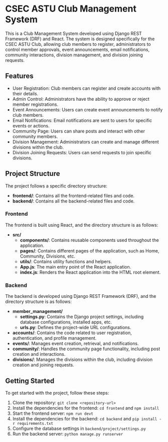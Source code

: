 # CSEC ASTU Club Management System

This is a Club Management System developed using Django REST Framework (DRF) and React. The system is designed specifically for the CSEC ASTU Club, allowing club members to register, administrators to control member approvals, event announcements, email notifications, community interactions, division management, and division joining requests.

## Features

- User Registration: Club members can register and create accounts with their details.
- Admin Control: Administrators have the ability to approve or reject member registrations.
- Event Announcements: Users can create event announcements to notify club members.
- Email Notifications: Email notifications are sent to users for specific events or actions.
- Community Page: Users can share posts and interact with other community members.
- Division Management: Administrators can create and manage different divisions within the club.
- Division Joining Requests: Users can send requests to join specific divisions.

## Project Structure

The project follows a specific directory structure:

- **frontend/**: Contains all the frontend-related files and code.
- **backend/**: Contains all the backend-related files and code.

### Frontend

The frontend is built using React, and the directory structure is as follows:

- **src/**
  - **components/**: Contains reusable components used throughout the application.
  - **pages/**: Contains different pages of the application, such as Home, Community, Divisions, etc.
  - **utils/**: Contains utility functions and helpers.
  - **App.js**: The main entry point of the React application.
  - **index.js**: Renders the React application into the HTML root element.

### Backend

The backend is developed using Django REST Framework (DRF), and the directory structure is as follows:

- **member_management/**
  - **settings.py**: Contains the Django project settings, including database configurations, installed apps, etc.
  - **urls.py**: Defines the project-wide URL configurations.
- **accounts/**: Contains the code related to user registration, authentication, and profile management.
- **events/**: Manages event creation, retrieval, and notifications.
- **community/**: Handles the community page functionality, including post creation and interactions.
- **divisions/**: Manages the divisions within the club, including division creation and joining requests.

## Getting Started

To get started with the project, follow these steps:

1. Clone the repository: `git clone <repository-url>`
2. Install the dependencies for the frontend: `cd frontend` and `npm install`
3. Start the frontend server: `npm run devt`
4. Install the dependencies for the backend: `cd backend` and `pip install -r requirements.txt`
5. Configure the database settings in `backend/project/settings.py`
6. Run the backend server: `python manage.py runserver`

